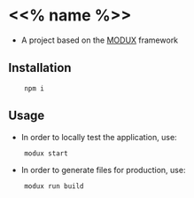 # <<% name %>>
- A project based on the [MODUX](https://www.npmjs.com/package/@crispcode/modux) framework

## Installation
```
    npm i
```

## Usage

- In order to locally test the application, use:
```
    modux start
```
- In order to generate files for production, use:
```
    modux run build
```